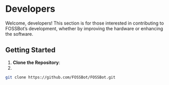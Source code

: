 # Developers

Welcome, developers! This section is for those interested in contributing to FOSSBot’s development, whether by improving the hardware or enhancing the software.

## Getting Started

1. **Clone the Repository**:
2. 
```bash
git clone https://github.com/FOSSBot/FOSSBot.git
```